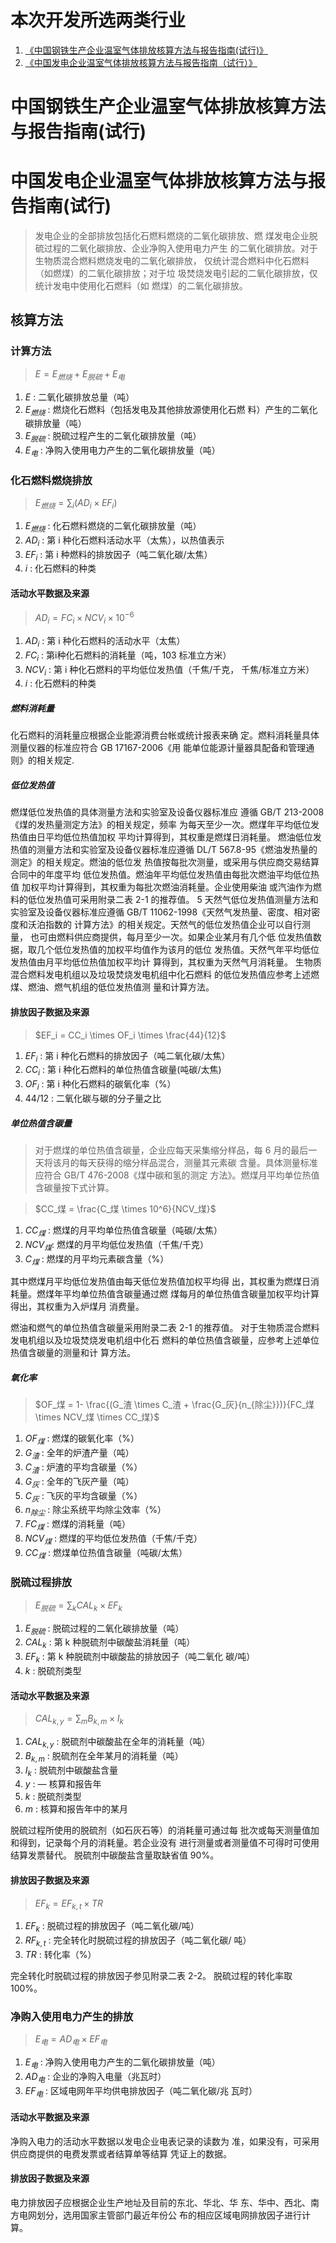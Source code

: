 # 本次开发所选两类行业

1. [《中国钢铁生产企业温室气体排放核算方法与报告指南(试行)》](https://zfxxgk.ndrc.gov.cn/web/fileread.jsp?id=1438)
2. [《中国发电企业温室气体排放核算方法与报告指南（试行）》](https://zfxxgk.ndrc.gov.cn/web/fileread.jsp?id=1429)

# 中国钢铁生产企业温室气体排放核算方法与报告指南(试行)

# 中国发电企业温室气体排放核算方法与报告指南(试行)

> 发电企业的全部排放包括化石燃料燃烧的二氧化碳排放、燃 煤发电企业脱硫过程的二氧化碳排放、企业净购入使用电力产生 的二氧化碳排放。对于生物质混合燃料燃烧发电的二氧化碳排放， 仅统计混合燃料中化石燃料（如燃煤）的二氧化碳排放；对于垃 圾焚烧发电引起的二氧化碳排放，仅统计发电中使用化石燃料（如 燃煤）的二氧化碳排放。

## 核算方法

### 计算方法

> $E=E_{燃烧}+E_{脱硫}+E_{电}$

1. $E$ : 二氧化碳排放总量（吨）
2. $E_{燃烧}$ : 燃烧化石燃料（包括发电及其他排放源使用化石燃 料）产生的二氧化碳排放量（吨）
3. $E_{脱硫}$ : 脱硫过程产生的二氧化碳排放量（吨）
4. $E_{电}$ : 净购入使用电力产生的二氧化碳排放量（吨）

### 化石燃料燃烧排放

> $E_{燃烧} = \sum_{i}(AD_i \times EF_i)$

1. $E_{燃烧}$ : 化石燃料燃烧的二氧化碳排放量（吨）
2. $AD_i$ : 第 i 种化石燃料活动水平（太焦），以热值表示
3. $EF_i$ : 第 i 种燃料的排放因子（吨二氧化碳/太焦）
4. $i$ : 化石燃料的种类

#### 活动水平数据及来源

> $AD_i = FC_i \times NCV_i \times 10^{-6}$

1. $AD_i$ : 第 i 种化石燃料的活动水平（太焦）
2. $FC_i$ : 第i种化石燃料的消耗量（吨，103 标准立方米）
3. $NCV_i$ : 第 i 种化石燃料的平均低位发热值（千焦/千克， 千焦/标准立方米）
4. $i$ :  化石燃料的种类

##### 燃料消耗量

化石燃料的消耗量应根据企业能源消费台帐或统计报表来确 定。燃料消耗量具体测量仪器的标准应符合 GB 17167-2006《用 能单位能源计量器具配备和管理通则》的相关规定.

##### 低位发热值

燃煤低位发热值的具体测量方法和实验室及设备仪器标准应 遵循 GB/T 213-2008《煤的发热量测定方法》的相关规定，频率 为每天至少一次。燃煤年平均低位发热值由日平均低位热值加权 平均计算得到，其权重是燃煤日消耗量。 燃油低位发热值的测量方法和实验室及设备仪器标准应遵循 DL/T 567.8-95《燃油发热量的测定》的相关规定。燃油的低位发 热值按每批次测量，或采用与供应商交易结算合同中的年度平均 低位发热值。燃油年平均低位发热值由每批次燃油平均低位热值 加权平均计算得到，其权重为每批次燃油消耗量。企业使用柴油 或汽油作为燃料的低位发热值可采用附录二表 2-1 的推荐值。 5 天然气低位发热值测量方法和实验室及设备仪器标准应遵循 GB/T 11062-1998《天然气发热量、密度、相对密度和沃泊指数的 计算方法》的相关规定。天然气的低位发热值企业可以自行测量， 也可由燃料供应商提供，每月至少一次。如果企业某月有几个低 位发热值数据，取几个低位发热值的加权平均值作为该月的低位 发热值。天然气年平均低位发热值由月平均低位热值加权平均计 算得到，其权重为天然气月消耗量。 生物质混合燃料发电机组以及垃圾焚烧发电机组中化石燃料 的低位发热值应参考上述燃煤、燃油、燃气机组的低位发热值测 量和计算方法。

#### 排放因子数据及来源

> $EF_i = CC_i \times OF_i \times \frac{44}{12}$

1. $EF_i$ : 第 i 种化石燃料的排放因子（吨二氧化碳/太焦）
2. $CC_i$ : 第 i 种化石燃料的单位热值含碳量(吨碳/太焦)
3. $OF_i$ : 第 i 种化石燃料的碳氧化率（%）
4. $44/12$ : 二氧化碳与碳的分子量之比

##### 单位热值含碳量

> 对于燃煤的单位热值含碳量，企业应每天采集缩分样品，每 6 月的最后一天将该月的每天获得的缩分样品混合，测量其元素碳 含量。具体测量标准应符合 GB/T 476-2008《煤中碳和氢的测定 方法》。燃煤月平均单位热值含碳量按下式计算。

> $CC_煤 = \frac{C_煤 \times 10^6}{NCV_煤}$

1. $CC_煤$ : 燃煤的月平均单位热值含碳量（吨碳/太焦）
2. $NCV_煤$: 燃煤的月平均低位发热值（千焦/千克）
3. $C_煤$ : 燃煤的月平均元素碳含量（%）

其中燃煤月平均低位发热值由每天低位发热值加权平均得 出，其权重为燃煤日消耗量。燃煤年平均单位热值含碳量通过燃 煤每月的单位热值含碳量加权平均计算得出，其权重为入炉煤月 消费量。

燃油和燃气的单位热值含碳量采用附录二表 2-1 的推荐值。 对于生物质混合燃料发电机组以及垃圾焚烧发电机组中化石 燃料的单位热值含碳量，应参考上述单位热值含碳量的测量和计 算方法。

##### 氧化率

> $OF_煤 = 1- \frac{(G_渣 \times C_渣 + \frac{G_灰}{n_{除尘}})}{FC_煤 \times NCV_煤 \times CC_煤}$

1. $OF_煤$ : 燃煤的碳氧化率（%）
2. $G_渣$ : 全年的炉渣产量（吨）
3. $C_渣$ : 炉渣的平均含碳量（%）
4. $G_灰$ : 全年的飞灰产量（吨）
5. $C_灰$ : 飞灰的平均含碳量（%）
6. $n_{除尘}$ : 除尘系统平均除尘效率（%）
7. $FC_煤$ : 燃煤的消耗量（吨）
8. $NCV_煤$ : 燃煤的平均低位发热值（千焦/千克）
9. $CC_煤$ : 燃煤单位热值含碳量（吨碳/太焦）

### 脱硫过程排放

> $E_{脱硫} = \sum_{k}CAL_k \times EF_k$

1. $E_{脱硫}$ : 脱硫过程的二氧化碳排放量（吨）
2. $CAL_k$ : 第 k 种脱硫剂中碳酸盐消耗量（吨）
3. $EF_k$ : 第 k 种脱硫剂中碳酸盐的排放因子（吨二氧化 碳/吨）
4. $k$ : 脱硫剂类型

#### 活动水平数据及来源

> $CAL_{k,y} = \sum_{m}B_{k,m} \times I_k$

1. $CAL_{k,y}$ : 脱硫剂中碳酸盐在全年的消耗量（吨）
2. $B_{k,m}$ : 脱硫剂在全年某月的消耗量（吨）
3. $I_k$ : 脱硫剂中碳酸盐含量
4. $y$ : — 核算和报告年
5. $k$ : 脱硫剂类型
6. $m$ : 核算和报告年中的某月

脱硫过程所使用的脱硫剂（如石灰石等）的消耗量可通过每 批次或每天测量值加和得到，记录每个月的消耗量。若企业没有 进行测量或者测量值不可得时可使用结算发票替代。
脱硫剂中碳酸盐含量取缺省值 90%。

#### 排放因子数据及来源

> $EF_k = EF_{k,t} \times TR$

1. $EF_k$ : 脱硫过程的排放因子（吨二氧化碳/吨）
2. $RF_{k,t}$ : 完全转化时脱硫过程的排放因子（吨二氧化碳/ 吨）
3. $TR$ : 转化率（%）

完全转化时脱硫过程的排放因子参见附录二表 2-2。 脱硫过程的转化率取 100%。

### 净购入使用电力产生的排放

> $E_电 = AD_电 \times EF_电$

1. $E_电$ : 净购入使用电力产生的二氧化碳排放量（吨）
2. $AD_电$ : 企业的净购入电量（兆瓦时）
3. $EF_电$ : 区域电网年平均供电排放因子（吨二氧化碳/兆 瓦时）

#### 活动水平数据及来源

净购入电力的活动水平数据以发电企业电表记录的读数为 准，如果没有，可采用供应商提供的电费发票或者结算单等结算 凭证上的数据。

#### 排放因子数据及来源

电力排放因子应根据企业生产地址及目前的东北、华北、华 东、华中、西北、南方电网划分，选用国家主管部门最近年份公 布的相应区域电网排放因子进行计算。

